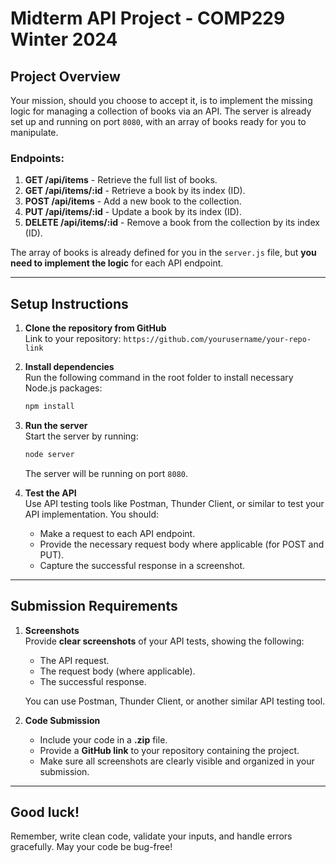 # Midterm API Project - COMP229 Winter 2024

## Project Overview
Your mission, should you choose to accept it, is to implement the missing logic for managing a collection of books via an API. The server is already set up and running on port `8080`, with an array of books ready for you to manipulate.

### Endpoints:
1. **GET /api/items** - Retrieve the full list of books.
2. **GET /api/items/:id** - Retrieve a book by its index (ID).
3. **POST /api/items** - Add a new book to the collection.
4. **PUT /api/items/:id** - Update a book by its index (ID).
5. **DELETE /api/items/:id** - Remove a book from the collection by its index (ID).

The array of books is already defined for you in the `server.js` file, but **you need to implement the logic** for each API endpoint.

---

## Setup Instructions

1. **Clone the repository from GitHub**  
   Link to your repository: `https://github.com/yourusername/your-repo-link`

2. **Install dependencies**  
   Run the following command in the root folder to install necessary Node.js packages:
   ```bash
   npm install
   ```

3. **Run the server**  
   Start the server by running:
   ```bash
   node server
   ```

   The server will be running on port `8080`.

4. **Test the API**  
   Use API testing tools like Postman, Thunder Client, or similar to test your API implementation. You should:
   - Make a request to each API endpoint.
   - Provide the necessary request body where applicable (for POST and PUT).
   - Capture the successful response in a screenshot.

---

## Submission Requirements

1. **Screenshots**  
   Provide **clear screenshots** of your API tests, showing the following:
   - The API request.
   - The request body (where applicable).
   - The successful response.
   
   You can use Postman, Thunder Client, or another similar API testing tool.

2. **Code Submission**  
   - Include your code in a **.zip** file.
   - Provide a **GitHub link** to your repository containing the project.
   - Make sure all screenshots are clearly visible and organized in your submission.

---

## Good luck!
Remember, write clean code, validate your inputs, and handle errors gracefully. May your code be bug-free!
